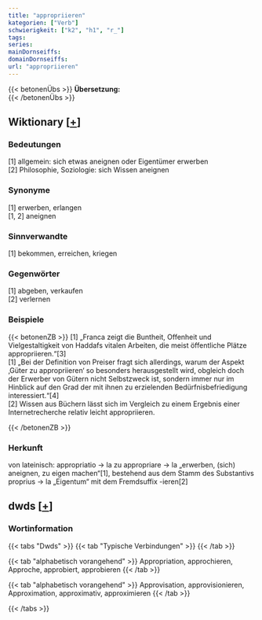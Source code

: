 ```yaml
---
title: "appropriieren"
kategorien: ["Verb"]
schwierigkeit: ["k2", "h1", "r_"]
tags:
series:
mainDornseiffs:
domainDornseiffs:
url: "appropriieren"
---
```


{{< betonenÜbs >}}
**Übersetzung:**  
{{< /betonenÜbs >}}

## Wiktionary [[+](https://de.wiktionary.org/wiki/appropriieren)]

### Bedeutungen
[1] allgemein: sich etwas aneignen oder Eigentümer erwerben  
[2] Philosophie, Soziologie: sich Wissen aneignen  

### Synonyme
[1] erwerben, erlangen  
[1, 2] aneignen  

### Sinnverwandte
[1] bekommen, erreichen, kriegen  

### Gegenwörter
[1] abgeben, verkaufen  
[2] verlernen  

### Beispiele
{{< betonenZB >}}
[1] „Franca zeigt die Buntheit, Offenheit und Vielgestaltigkeit von Haddafs vitalen Arbeiten, die meist öffentliche Plätze appropriieren.“[3]  
[1] „Bei der Definition von Preiser fragt sich allerdings, warum der Aspekt ‚Güter zu appropriieren‘ so besonders herausgestellt wird, obgleich doch der Erwerber von Gütern nicht Selbstzweck ist, sondern immer nur im Hinblick auf den Grad der mit ihnen zu erzielenden Bedürfnisbefriedigung interessiert.“[4]  
[2] Wissen aus Büchern lässt sich im Vergleich zu einem Ergebnis einer Internetrecherche relativ leicht appropriieren.  

{{< /betonenZB >}}
### Herkunft
von lateinisch: appropriatio → la zu appropriare → la „erwerben, (sich) aneignen, zu eigen machen“[1], bestehend aus dem Stamm des Substantivs proprius → la „Eigentum“ mit dem Fremdsuffix -ieren[2]  



## dwds [[+](https://www.dwds.de/wb/appropriieren)]

### Wortinformation
{{< tabs "Dwds" >}}
{{< tab "Typische Verbindungen" >}}
{{< /tab >}}

{{< tab "alphabetisch vorangehend" >}}
Appropriation, approchieren, Approche, approbiert, approbieren
{{< /tab >}}

{{< tab "alphabetisch vorangehend" >}}
Approvisation, approvisionieren, Approximation, approximativ, approximieren
{{< /tab >}}

{{< /tabs >}}

